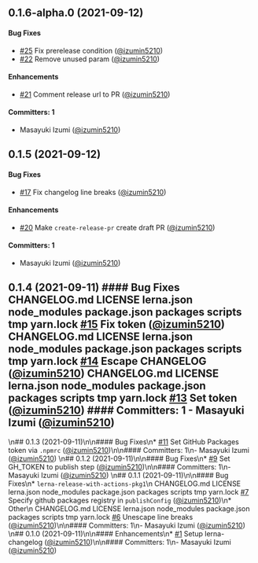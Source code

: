 
## 0.1.6-alpha.0 (2021-09-12)

#### Bug Fixes
* [#25](https://github.com/izumin5210-sandbox/lerna-release-with-actions/pull/25) Fix prerelease condition ([@izumin5210](https://github.com/izumin5210))
* [#22](https://github.com/izumin5210-sandbox/lerna-release-with-actions/pull/22) Remove unused param ([@izumin5210](https://github.com/izumin5210))

#### Enhancements
* [#21](https://github.com/izumin5210-sandbox/lerna-release-with-actions/pull/21) Comment release url to PR ([@izumin5210](https://github.com/izumin5210))

#### Committers: 1
- Masayuki Izumi ([@izumin5210](https://github.com/izumin5210))

## 0.1.5 (2021-09-12)

#### Bug Fixes
* [#17](https://github.com/izumin5210-sandbox/lerna-release-with-actions/pull/17) Fix changelog line breaks ([@izumin5210](https://github.com/izumin5210))

#### Enhancements
* [#20](https://github.com/izumin5210-sandbox/lerna-release-with-actions/pull/20) Make `create-release-pr` create draft PR ([@izumin5210](https://github.com/izumin5210))

#### Committers: 1
- Masayuki Izumi ([@izumin5210](https://github.com/izumin5210))
## 0.1.4 (2021-09-11) #### Bug Fixes CHANGELOG.md LICENSE lerna.json node_modules package.json packages scripts tmp yarn.lock [#15](https://github.com/izumin5210-sandbox/lerna-release-with-actions/pull/15) Fix token ([@izumin5210](https://github.com/izumin5210)) CHANGELOG.md LICENSE lerna.json node_modules package.json packages scripts tmp yarn.lock [#14](https://github.com/izumin5210-sandbox/lerna-release-with-actions/pull/14) Escape CHANGELOG ([@izumin5210](https://github.com/izumin5210)) CHANGELOG.md LICENSE lerna.json node_modules package.json packages scripts tmp yarn.lock [#13](https://github.com/izumin5210-sandbox/lerna-release-with-actions/pull/13) Set token ([@izumin5210](https://github.com/izumin5210)) #### Committers: 1 - Masayuki Izumi ([@izumin5210](https://github.com/izumin5210))
\n## 0.1.3 (2021-09-11)\n\n#### Bug Fixes\n* [#11](https://github.com/izumin5210-sandbox/lerna-release-with-actions/pull/11) Set GitHub Packages token via `.npmrc` ([@izumin5210](https://github.com/izumin5210))\n\n#### Committers: 1\n- Masayuki Izumi ([@izumin5210](https://github.com/izumin5210))
\n## 0.1.2 (2021-09-11)\n\n#### Bug Fixes\n* [#9](https://github.com/izumin5210-sandbox/lerna-release-with-actions/pull/9) Set GH_TOKEN to publish step ([@izumin5210](https://github.com/izumin5210))\n\n#### Committers: 1\n- Masayuki Izumi ([@izumin5210](https://github.com/izumin5210))
\n## 0.1.1 (2021-09-11)\n\n#### Bug Fixes\n* `lerna-release-with-actions-pkg1`\n CHANGELOG.md LICENSE lerna.json node_modules package.json packages scripts tmp yarn.lock [#7](https://github.com/izumin5210-sandbox/lerna-release-with-actions/pull/7) Specify github packages registry in `publishConfig` ([@izumin5210](https://github.com/izumin5210))\n* Other\n CHANGELOG.md LICENSE lerna.json node_modules package.json packages scripts tmp yarn.lock [#6](https://github.com/izumin5210-sandbox/lerna-release-with-actions/pull/6) Unescape line breaks ([@izumin5210](https://github.com/izumin5210))\n\n#### Committers: 1\n- Masayuki Izumi ([@izumin5210](https://github.com/izumin5210))
\n## 0.1.0 (2021-09-11)\n\n#### Enhancements\n* [#1](https://github.com/izumin5210-sandbox/lerna-release-with-actions/pull/1) Setup lerna-changelog ([@izumin5210](https://github.com/izumin5210))\n\n#### Committers: 1\n- Masayuki Izumi ([@izumin5210](https://github.com/izumin5210))
